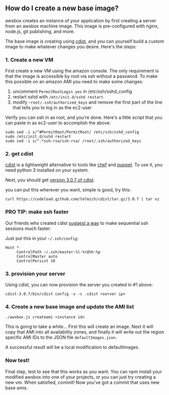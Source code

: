 ## How do I create a new base image?

awsbox creates an instance of your application by first creating a server
from an awsbox machine image.  This image is pre-configured with nginx, node.js,
git publishing, and more.

The base image is creating using [cdist][], and you can yourself build a custom
image to make whatever changes you desire.  Here's the steps:

[cdist]: http://www.nico.schottelius.org/software/cdist/

### 1. Create a new VM

First create a new VM using the amazon console.  The only requirement is that the
image is accessible by root via ssh without a password.  To make this possible
on an amazon AMI you need to make some changes:

1. uncomment `PermitRootLogin yes` in /etc/ssh/sshd_config
2. restart sshd with `/etc/init.d/sshd restart`
3. modify `~root/.ssh/authorized_keys` and remove the first part of the line that
   tells you to log in as the ec2-user

Verify you can ssh in as root, and you're done.  Here's a little script that you
can paste in as ec2-user to accomplish the above:

    sudo sed -i s/^#PermitRoot/PermitRoot/ /etc/ssh/sshd_config
    sudo /etc/init.d/sshd restart
    sudo sed -i s/^.*ssh-rsa/ssh-rsa/ /root/.ssh/authorized_keys

### 2. get cdist

[cdist][] is a lightweight alternative to tools like [chef][] and [puppet][].  To
use it, you need python 3 installed on your system.

  [chef]: http://www.getchef.com/
  [puppet]: http://puppetlabs.com

Next, you should get [version 3.0.7 of cdist][].

  [version 3.0.7 of cdist]:  https://codeload.github.com/telmich/cdist/tar.gz/3.0.7

you can put this wherever you want, simple is good, try this:

    curl https://codeload.github.com/telmich/cdist/tar.gz/3.0.7 | tar xz

### PRO TIP: make ssh faster

Our friends who created cdist [suggest a way][] to make sequential ssh sessions much faster:

  [suggest a way]: http://www.nico.schottelius.org/software/cdist/man/latest/man7/cdist-best-practice.html#_speeding_up_ssh_connections

Just put this in your `~/.ssh/config`:

    Host *
         ControlPath ~/.ssh/master-%l-%r@%h:%p
         ControlMaster auto
         ControlPersist 10

### 3. provision your server

Using cdist, you can now provision the server you created in #1 above:

    cdist-3.0.7/bin/cdist config -v -c .cdist <server ip>

### 4. Create a new base image and update the AMI list

    ./awsbox.js createami <instance id>

This is going to take a while...  First this will create an image.  Next it will
copy that AMI into all availability zones, and finally it will write out the
region specific AMI IDs to the JSON file `defaultImages.json`.

A successful result will be a local modification to defaultImages.

### Now test!

Final step, test to see that this works as you want.  You can npm install your
modified awsbox into one of your projects, or you can just try creating a new
vm.  When satisfied, commit!  Now you've got a commit that uses new base amis.

